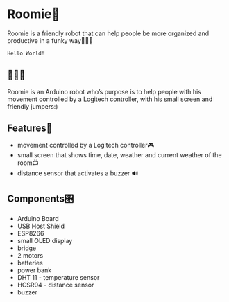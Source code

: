 # Roomie🤖

Roomie is a friendly robot that can help people be more organized and productive in a funky way👩🏻‍💻
```bash
Hello World!
```
## 🫶🫶🫶
Roomie is an Arduino robot who’s purpose is to help people with his movement controlled by a Logitech controller, with his small screen and friendly jumpers:)


## Features🤟
- movement controlled by a Logitech controller🎮
- small screen that shows time, date, weather and current weather of the room📺
- distance sensor that activates a buzzer 🔊

## Components🎛️
- Arduino Board
- USB Host Shield
- ESP8266
- small OLED display
- bridge
- 2 motors
- batteries
- power bank
- DHT 11 - temperature sensor
- HCSR04 - distance sensor
- buzzer
